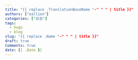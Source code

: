 ```yaml
---
title: "{{ replace .TranslationBaseName "-" " " | title }}"
authors: ["eallion"]
categories: ["日志"]
tags: 
  - hugo
  - blog
slug: "{{ replace .Name "-" " " | title }}"
draft: true
Comments: true
date: {{ .Date }}
---
```

